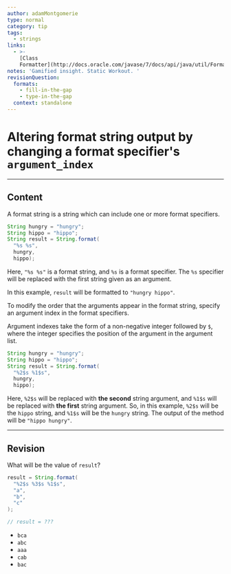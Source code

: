 ```yaml
---
author: adamMontgomerie
type: normal
category: tip
tags:
  - strings
links:
  - >-
    [Class
    Formatter](http://docs.oracle.com/javase/7/docs/api/java/util/Formatter.html){website}
notes: 'Gamified insight. Static Workout. '
revisionQuestion:
  formats:
    - fill-in-the-gap
    - type-in-the-gap
  context: standalone
---
```


# Altering format string output by changing a format specifier's `argument_index`


---

## Content

A format string is a string which can include one or more format specifiers.

```java
String hungry = "hungry";
String hippo = "hippo";
String result = String.format(
  "%s %s",
  hungry,
  hippo);
```

Here, `"%s %s"` is a format string, and `%s` is a format specifier. The `%s` specifier will be replaced with the first string given as an argument.

In this example, `result` will be formatted to `"hungry hippo"`.

To modify the order that the arguments appear in the format string, specify an argument index in the format specifiers.

Argument indexes take the form of a non-negative integer followed by `$`, where the integer specifies the position of the argument in the argument list.

```java
String hungry = "hungry";
String hippo = "hippo";
String result = String.format(
  "%2$s %1$s",
  hungry, 
  hippo);
```

Here, `%2$s` will be replaced with **the second** string argument, and `%1$s` will be replaced with **the first** string argument. So, in this example, `%2$s` will be the `hippo` string, and `%1$s` will be the `hungry` string. The output of the method will be `"hippo hungry"`.


---

## Revision

What will be the value of `result`?

```java
result = String.format(
  "%2$s %3$s %1$s",
  "a",
  "b",
  "c"
);

// result = ???
```

- `bca`
- `abc`
- `aaa`
- `cab`
- `bac`
